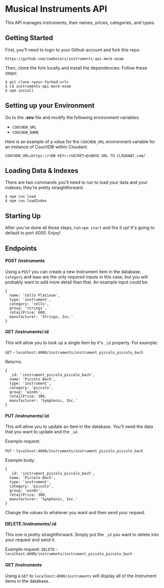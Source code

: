 # Musical Instruments API

This API manages instruments, their names, prices, categories, and types.

## Getting Started

First, you'll need to login to your Github account and fork this repo:

```
https://github.com/cwebsterz/instruments-api-mock-exam
```

Then, clone the fork locally and install the dependencies. Follow these steps:

```
$ git clone <your-forked-url>
$ cd instruments-api-mock-exam
$ npm install
```

## Setting up your Environment

Go to the **.env** file and modify the following environment variables:

- `COUCHDB_URL`
- `COUCHDB_NAME`

Here is an example of a value for the `COUCHDB_URL` environment variable for an instance of CouchDB within Cloudant.

```
COUCHDB_URL=https://<DB KEY>:<SECRET>@<BASE URL TO CLOUDANT.com/
```

## Loading Data & Indexes

There are two commands you'll need to run to load your data and your indexes; they're pretty straightforward.

```
$ npm run load
$ npm run loadIndex
```

## Starting Up

After you've done all those steps, run `npm start` and fire it up! It's going to default to port 4000. Enjoy!

## Endpoints

#### POST /instruments
Using a `POST` you can create a new Instrument item in the database. `Category` and `Name` are the only required inputs in this case, but you will probably want to add more detail than that. An example input could be:

```
{
  name: 'Cello Platinum',
  type: 'instrument',
  category: 'cello',
  group: 'strings',
  retailPrice: 600,
  manufacturer: 'Strings, Inc.'
}
```

#### GET /instruments/:id
This will allow you to  look up a single item by it's `_id` property. For example:

`GET` - `localhost:4000/instruments/instrument_piccolo_piccolo_bach`

Returns:

```
{
  _id: 'instrument_piccolo_piccolo_bach',
  name: 'Piccolo Bach',
  type: 'instrument',
  category: 'piccolo',
  group: 'winds',
  retailPrice: 300,
  manufacturer: 'Symphonic, Inc.'
}
```

#### PUT /instruments/:id
This will allow you to update an item in the database. You'll need the data that you want to update and the `_id`.

Example request:

`PUT` - `localhost:4000/instruments/instrument_piccolo_piccolo_bach`

Example body:

```
{
  _id: 'instrument_piccolo_piccolo_bach',
  name: 'Piccolo Bach',
  type: 'instrument',
  category: 'piccolo',
  group: 'winds',
  retailPrice: 300,
  manufacturer: 'Symphonic, Inc.'
}
```
Change the values to whatever you want and then send your request.

#### DELETE /instruments/:id
This one is pretty straightforward. Simply put the `_id` you want to delete into your request and send it.

Example request:
`DELETE` - `localhost:4000/instruments/instrument_piccolo_piccolo_bach`


#### GET /instruments
Using a `GET` to `localhost:4000/instruments` will display all of the Instrument items in the database.
